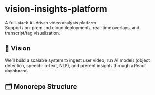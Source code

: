 # vision-insights-platform

A full-stack AI-driven video analysis platform.  
Supports on-prem and cloud deployments, real-time overlays, and transcript/tag visualization.

## 🚀 Vision

We’ll build a scalable system to ingest user video, run AI models (object detection, speech-to-text, NLP), and present insights through a React dashboard.

## 🗂️ Monorepo Structure
